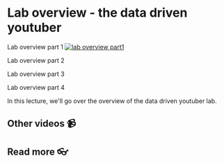 # Lab overview - the data driven youtuber

Lab overview part 1
[![lab overview part1]()](https://youtu.be/gzAklBTtxBk)

Lab overview part 2

Lab overview part 3

Lab overview part 4


In this lecture, we'll go over the overview of the data driven youtuber lab. 

## Other videos :video_camera:

## Read more :eyeglasses:

